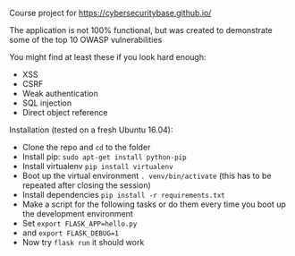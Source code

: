 Course project for https://cybersecuritybase.github.io/

The application is not 100% functional, but was created to demonstrate some of the top 10 OWASP vulnerabilities

You might find at least these if you look hard enough:
* XSS
* CSRF
* Weak authentication
* SQL injection
* Direct object reference

Installation (tested on a fresh Ubuntu 16.04):
* Clone the repo and `cd` to the folder
* Install pip: `sudo apt-get install python-pip`
* Install virtualenv `pip install virtualenv`
* Boot up the virtual environment `. venv/bin/activate` (this has to be repeated after closing the session)
* Install dependencies `pip install -r requirements.txt`
* Make a script for the following tasks or do them every time you boot up the development environment
* Set `export FLASK_APP=hello.py`
* and `export FLASK_DEBUG=1`
* Now try `flask run` it should work
